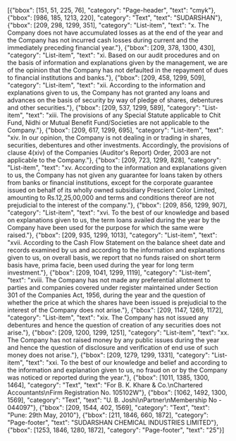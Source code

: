 [{"bbox": [151, 51, 225, 76], "category": "Page-header", "text": "cmyk"}, {"bbox": [986, 185, 1213, 220], "category": "Text", "text": "SUDARSHAN"}, {"bbox": [209, 298, 1299, 351], "category": "List-item", "text": "x. The Company does not have accumulated losses as at the end of the year and the Company has not incurred cash losses during current and the immediately preceding financial year."}, {"bbox": [209, 378, 1300, 430], "category": "List-item", "text": "xi. Based on our audit procedures and on the basis of information and explanations given by the management, we are of the opinion that the Company has not defaulted in the repayment of dues to financial institutions and banks."}, {"bbox": [209, 458, 1299, 509], "category": "List-item", "text": "xii. According to the information and explanations given to us, the Company has not granted any loans and advances on the basis of security by way of pledge of shares, debentures and other securities."}, {"bbox": [209, 537, 1299, 589], "category": "List-item", "text": "xiii. The provisions of any Special Statute applicable to Chit Fund, Nidhi or Mutual Benefit Fund/Societies are not applicable to the Company."}, {"bbox": [209, 617, 1299, 695], "category": "List-item", "text": "xiv. In our opinion, the Company is not dealing in or trading in shares, securities, debentures and other investments. Accordingly, the provisions of clause 4(xiv) of the Companies (Auditor's Report) Order, 2003 are not applicable to the Company."}, {"bbox": [209, 723, 1299, 828], "category": "List-item", "text": "xv. According to the information and explanations given to us, the Company has not given any guarantee for loans taken by others from banks or financial institutions, except for the corporate guarantee issued on behalf of its wholly owned subsidiary Prescient Color Limited, amounting to Rs.12,25,00,000 and terms and conditions thereof are not prejudicial to the interest of the company."}, {"bbox": [209, 856, 1299, 907], "category": "List-item", "text": "xvi. To the best of our knowledge and based on explanations given to us, the term loans availed during the year by the Company have been used for the purpose for which the same were raised."}, {"bbox": [209, 935, 1299, 1013], "category": "List-item", "text": "xvii. According to the Cash Flow Statement on the balance sheet date and records examined by us and according to the information and explanations given to us, on overall basis, we report that no funds raised on short term basis have, prima facie, been used during the year for long term investment."}, {"bbox": [209, 1041, 1299, 1119], "category": "List-item", "text": "xviii. The Company has not made any preferential allotment to parties and companies covered under register maintained under Section 301 of the Companies Act, 1956, during the year and the question of whether the price at which the shares have been issued is prejudicial to the interest of the Company does not arise."}, {"bbox": [209, 1147, 1269, 1172], "category": "List-item", "text": "xix. The Company has not issued any debentures and hence the question of creation of any securities does not arise."}, {"bbox": [209, 1200, 1299, 1251], "category": "List-item", "text": "xx. The Company has not raised money by any public issues during the year and hence the question of disclosure and verification of end use of such money does not arise."}, {"bbox": [209, 1279, 1299, 1331], "category": "List-item", "text": "xxi. To the best of our knowledge and belief and according to the information and explanation given to us, no fraud on or by the Company was noticed or reported during the year."}, {"bbox": [1011, 1385, 1300, 1464], "category": "Text", "text": "For B. K. Khare & Co.\nChartered Accountants\nFirm Registration No. 105102W"}, {"bbox": [1062, 1492, 1300, 1569], "category": "Text", "text": "U. B. Joshi\nPartner\nMembership No - 044097"}, {"bbox": [209, 1544, 402, 1569], "category": "Text", "text": "Pune: 29th May, 2010"}, {"bbox": [211, 1846, 660, 1872], "category": "Page-footer", "text": "SUDARSHAN CHEMICAL INDUSTRIES LIMITED"}, {"bbox": [1253, 1846, 1280, 1872], "category": "Page-footer", "text": "25"}]